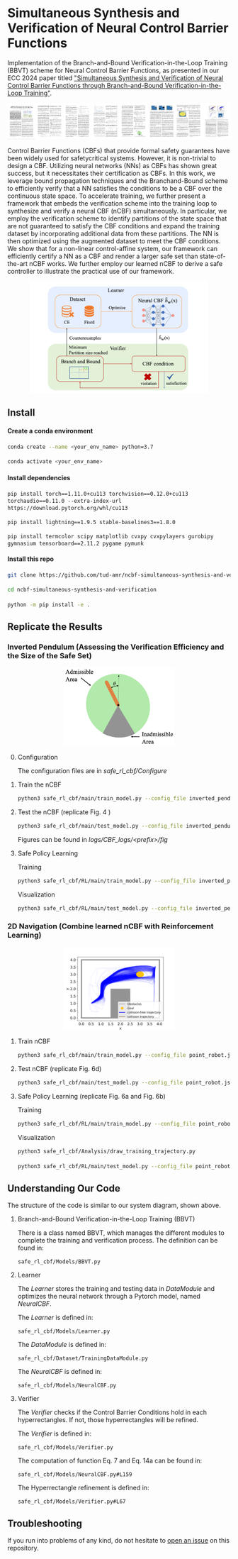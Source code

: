 # Simultaneous Synthesis and Verification of Neural Control Barrier Functions

Implementation of the Branch-and-Bound Verification-in-the-Loop Training (BBVT) scheme for Neural Control Barrier Functions, as presented in our ECC 2024 paper titled ["Simultaneous Synthesis and Verification of Neural Control Barrier Functions through Branch-and-Bound Verification-in-the-Loop Training"](https://arxiv.org/pdf/2311.10438.pdf).

[![](assets/paper_teaser.jpg)](https://arxiv.org/pdf/2311.10438.pdf)

Control Barrier Functions (CBFs) that provide formal safety guarantees have been widely used for safetycritical systems. However, it is non-trivial to design a CBF. Utilizing neural networks (NNs) as CBFs has shown great success,
but it necessitates their certification as CBFs. In this work, we leverage bound propagation techniques and the Branchand-Bound scheme to efficiently verify that a NN satisfies the conditions to be a CBF over the continuous state space. To accelerate training, we further present a framework that embeds the verification scheme into the training loop to synthesize and verify a neural CBF (nCBF) simultaneously. In particular, we employ the verification scheme to identify partitions of the state space that are not guaranteed to satisfy the CBF conditions and expand the training dataset by incorporating additional data from these partitions. The NN is then optimized using the augmented dataset to meet the CBF conditions. We show that for a non-linear control-affine system, our framework can efficiently certify a NN as a CBF and render a larger safe set than state-of-the-art nCBF works. We further employ our learned nCBF to derive a safe controller to illustrate the practical use of our framework.

<p align="center">
<img src="assets/schematic_overview.jpg" alt="BBVT Scheme" width="400">
</p>

## Install

#### Create a conda environment
```bash
conda create --name <your_env_name> python=3.7

conda activate <your_env_name>
```

#### Install dependencies
```
pip install torch==1.11.0+cu113 torchvision==0.12.0+cu113 torchaudio==0.11.0 --extra-index-url https://download.pytorch.org/whl/cu113

pip install lightning==1.9.5 stable-baselines3==1.8.0

pip install termcolor scipy matplotlib cvxpy cvxpylayers gurobipy gymnasium tensorboard==2.11.2 pygame pymunk
```

#### Install this repo

```bash
git clone https://github.com/tud-amr/ncbf-simultaneous-synthesis-and-verification.git

cd ncbf-simultaneous-synthesis-and-verification

python -m pip install -e .
```

## Replicate the Results

### Inverted Pendulum (Assessing the Verification Efficiency and the Size of the Safe Set)

<p align="center">
<img src="assets/inverted_pendulum.png" alt="Inverted Pendulum Scheme" width="250">
</p>

0. Configuration

    The configuration files are in *safe_rl_cbf/Configure*

1. Train the nCBF

    ```bash
    python3 safe_rl_cbf/main/train_model.py --config_file inverted_pendulum.json
    ```

2. Test the nCBF (replicate Fig. 4 )

    ```bash
    python3 safe_rl_cbf/main/test_model.py --config_file inverted_pendulum.json
    ```

    Figures can be found in *logs/CBF_logs/\<prefix\>/fig*

3. Safe Policy Learning 

    Training
    ```bash
    python3 safe_rl_cbf/RL/main/train_model.py --config_file inverted_pendulum.json
    ```

    Visualization
    ```bash
    python3 safe_rl_cbf/RL/main/test_model.py --config_file inverted_pendulum.json
    ```

### 2D Navigation (Combine learned nCBF with Reinforcement Learning)

<p align="center">
<img src="assets/2d_nav_trajectories_with_cbf.png" alt="Inverted Pendulum Scheme" width="250">
</p>

1. Train nCBF

    ```bash
    python3 safe_rl_cbf/main/train_model.py --config_file point_robot.json
    ```

2. Test nCBF (replicate Fig. 6d)

    ```bash
    python3 safe_rl_cbf/main/test_model.py --config_file point_robot.json
    ```

3. Safe Policy Learning (replicate Fig. 6a and Fig. 6b)

    Training
    ```bash
    python3 safe_rl_cbf/RL/main/train_model.py --config_file point_robot.json
    ```

    Visualization
    ```bash
    python3 safe_rl_cbf/Analysis/draw_training_trajectory.py

    python3 safe_rl_cbf/RL/main/test_model.py --config_file point_robot.json
    ```

## Understanding Our Code
The structure of the code is similar to our system diagram, shown above.

1. Branch-and-Bound Verification-in-the-Loop Training (BBVT)
  
    There is a class named BBVT, which manages the different modules to complete the training and verification process. The definition can be found in:  

    ```
    safe_rl_cbf/Models/BBVT.py
    ```

2. Learner

    The *Learner* stores the training and testing data in *DataModule* and optimizes the neural network through a Pytorch model, named *NeuralCBF*.

    The *Learner* is defined in:
    ```
    safe_rl_cbf/Models/Learner.py
    ```

    The *DataModule* is defined in: 
    ```
    safe_rl_cbf/Dataset/TrainingDataModule.py
    ```

    The *NeuralCBF* is defined in: 
    ```
    safe_rl_cbf/Models/NeuralCBF.py
    ```

3. Verifier

    The *Verifier* checks if the Control Barrier Conditions hold in each hyperrectangles. If not, those hyperrectangles will be refined.

    The *Verifier* is defined in: 
    ```
    safe_rl_cbf/Models/Verifier.py
    ```

    The computation of function Eq. 7 and Eq. 14a can be found in:
    ```
    safe_rl_cbf/Models/NeuralCBF.py#L159
    ```

    The Hyperrectangle refinement is defined in:
    ```
    safe_rl_cbf/Models/Verifier.py#L67
    ```

## Troubleshooting
If you run into problems of any kind, do not hesitate to [open an issue](https://github.com/tud-amr/ncbf-simultaneous-synthesis-and-verification/issues) on this repository.

